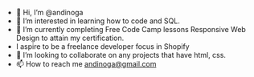- 👋 Hi, I’m @andinoga
- 👀 I’m interested in learning how to code and SQL. 
- 🌱 I’m currently completing Free Code Camp lessons Responsive Web Design to attain my certification.
- I aspire to be a freelance developer focus in Shopify 
- 💞️ I’m looking to collaborate on any projects that have html, css.
- 📫 How to reach me andinoga@gmail.com

<!---
andinoga/andinoga is a ✨ special ✨ repository because its `README.md` (this file) appears on your GitHub profile.
You can click the Preview link to take a look at your changes.
--->
